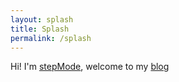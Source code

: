 ```yaml
---
layout: splash
title: Splash
permalink: /splash
---
```


Hi!
I'm [stepMode](https://stepmode.github.io/about), welcome to my [blog](https://stepmode.github.io/) 